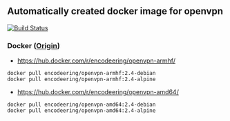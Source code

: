 ## Automatically created docker image for openvpn

[![Build Status](https://travis-ci.org/encodeering/docker-openvpn.svg?branch=master)](https://travis-ci.org/encodeering/docker-openvpn)

### Docker ([Origin](https://github.com/kylemanna/docker-openvpn))

- https://hub.docker.com/r/encodeering/openvpn-armhf/

```docker pull encodeering/openvpn-armhf:2.4-debian```  
```docker pull encodeering/openvpn-armhf:2.4-alpine```

- https://hub.docker.com/r/encodeering/openvpn-amd64/

```docker pull encodeering/openvpn-amd64:2.4-debian```  
```docker pull encodeering/openvpn-amd64:2.4-alpine```
